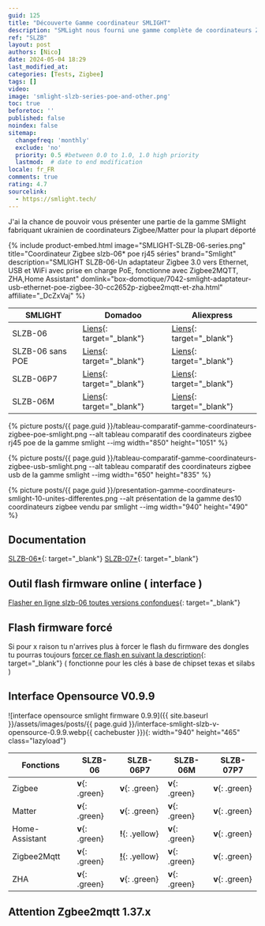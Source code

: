 ```yaml
---
guid: 125
title: "Découverte Gamme coordinateur SMLIGHT"
description: "SMLight nous fourni une gamme complète de coordinateurs Zigbee déporté et très complet, une installation facile et compatible Zigbee2mqtt"
ref: "SLZB"
layout: post
authors: [Nico]
date: 2024-05-04 18:29
last_modified_at: 
categories: [Tests, Zigbee]
tags: []
video: 
image: 'smlight-slzb-series-poe-and-other.png'
toc: true
beforetoc: ''
published: false
noindex: false
sitemap:
  changefreq: 'monthly'
  exclude: 'no'
  priority: 0.5 #between 0.0 to 1.0, 1.0 high priority
  lastmod:  # date to end modification
locale: fr_FR
comments: true
rating: 4.7
sourcelink:
  - https://smlight.tech/
---
```


J'ai la chance de pouvoir vous présenter une partie de la gamme SMlight fabriquant ukrainien de coordinateurs Zigbee/Matter pour la plupart déporté

{% include product-embed.html image="SMLIGHT-SLZB-06-series.png" title="Coordinateur Zigbee slzb-06* poe rj45 séries" brand="Smlight" description="SMLIGHT SLZB-06-Un adaptateur Zigbee 3.0 vers Ethernet, USB et WiFi avec prise en charge PoE, fonctionne avec Zigbee2MQTT, ZHA,Home Assistant" domlink="box-domotique/7042-smlight-adaptateur-usb-ethernet-poe-zigbee-30-cc2652p-zigbee2mqtt-et-zha.html" affiliate="_DcZxVaj" %}

|SMLIGHT|Domadoo|Aliexpress|
|-------|-------|----------|
|SLZB-06|[Liens](#){: target="_blank"}|[Liens](#){: target="_blank"}|
|SLZB-06 sans POE|[Liens](#){: target="_blank"}|[Liens](#){: target="_blank"}|
|SLZB-06P7|[Liens](#){: target="_blank"}|[Liens](#){: target="_blank"}|
|SLZB-06M|[Liens](#){: target="_blank"}|[Liens](#){: target="_blank"}|

{% picture posts/{{ page.guid }}/tableau-comparatif-gamme-coordinateurs-zigbee-poe-smlight.png --alt tableau comparatif des coordinateurs zigbee rj45 poe de la gamme smlight --img width="850" height="1051" %}

{% picture posts/{{ page.guid }}/tableau-comparatif-gamme-coordinateurs-zigbee-usb-smlight.png --alt tableau comparatif des coordinateurs zigbee usb de la gamme smlight --img width="650" height="835" %}

{% picture posts/{{ page.guid }}/presentation-gamme-coordinateurs-smlight-10-unites-differentes.png --alt présentation de la gamme des10 coordinateurs zigbee vendu par smlight --img width="940" height="490" %}

## Documentation

[SLZB-06*](https://smlight.tech/manual/slzb-06/guide/getting-started/){: target="_blank"}
[SLZB-07*](https://smlight.tech/manual-slzb-07/){: target="_blank"}

## Outil flash firmware online ( interface )

[Flasher en ligne slzb-06 toutes versions confondues](https://smlight.tech/flasher/#SLZB-06){: target="_blank"}

## Flash firmware forcé

Si pour x raison tu n'arrives plus à forcer le flash du firmware des dongles tu pourras toujours [forcer ce flash en suivant la description](https://smlight.tech/flasher/#flashingFAQ){: target="_blank"} ( fonctionne pour les clés à base de chipset texas et silabs )

## Interface Opensource V0.9.9

![interface opensource smlight firmware 0.9.9]({{ site.baseurl }}/assets/images/posts/{{ page.guid }}/interface-smlight-slzb-v-opensource-0.9.9.webp{{ cachebuster }}){: width="940" height="465" class="lazyload"}

|Fonctions|SLZB-06|SLZB-06P7|SLZB-06M|SLZB-07P7|
|---------|-------|---------|--------|---------|
|Zigbee   |**v**{: .green}|**v**{: .green}|**v**{: .green}|**v**{: .green}|
|Matter   |**v**{: .green}|**v**{: .green}|**v**{: .green}|**v**{: .green}|
|Home-Assistant|**v**{: .green}|**!**{: .yellow}|**v**{: .green}|**v**{: .green}|
|Zigbee2Mqtt|**v**{: .green}|[**!**](https://smlight.tech/product/slzb-06p7/){: .yellow}|**v**{: .green}|**v**{: .green}|
|ZHA|**v**{: .green}|**v**{: .green}|**v**{: .green}|**v**{: .green}|

## Attention Zgbee2mqtt 1.37.x